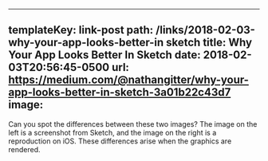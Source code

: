 ---
templateKey: link-post
path: /links/2018-02-03-why-your-app-looks-better-in sketch
title: Why Your App Looks Better In Sketch
date: 2018-02-03T20:56:45-0500
url: https://medium.com/@nathangitter/why-your-app-looks-better-in-sketch-3a01b22c43d7
image: 
----
Can you spot the differences between these two images?  The image on the left is a screenshot from Sketch, and the image on the right is a reproduction on iOS. These differences arise when the graphics are rendered.